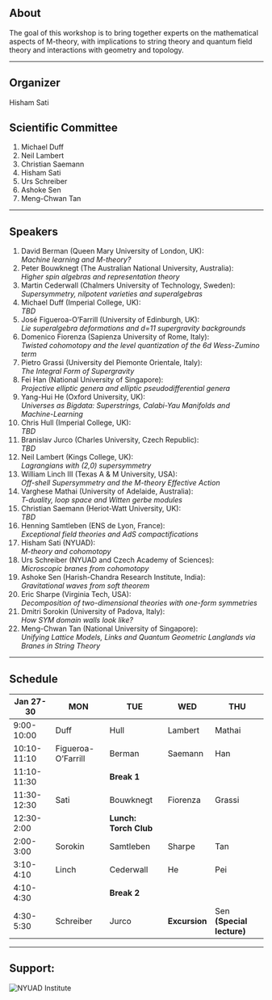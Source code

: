 ## About

The goal of this workshop is to bring together experts on the mathematical aspects of 
M-theory, with implications to string theory and  quantum field theory and interactions 
with geometry and topology. 

___
## Organizer

Hisham Sati

## Scientific Committee

  1. Michael Duff
  2. Neil Lambert 
  3. Christian Saemann 
  4. Hisham Sati
  5. Urs Schreiber 
  6. Ashoke Sen 
  7. Meng-Chwan Tan 
  
___
## Speakers

1. David Berman  (Queen Mary University of London, UK): \
   *Machine learning and M-theory?*
2. Peter Bouwknegt (The Australian National University, Australia): \
   *Higher spin algebras and representation theory*
3. Martin Cederwall (Chalmers University of Technology, Sweden):  
   *Supersymmetry, nilpotent varieties and superalgebras*
4. Michael Duff  (Imperial College, UK):\
*TBD*
5. José Figueroa-O’Farrill (University of Edinburgh, UK): \
*Lie superalgebra deformations and d=11 supergravity backgrounds* 
6. Domenico Fiorenza (Sapienza University of Rome, Italy): \
*Twisted cohomotopy and the level quantization of the 6d Wess-Zumino term*
7. Pietro Grassi (University del Piemonte Orientale, Italy):\
*The Integral Form of Supergravity*
8. Fei Han  (National University of Singapore): \
*Projective elliptic genera and elliptic pseudodifferential genera*
9. Yang-Hui He (Oxford University, UK): \
*Universes as Bigdata:  Superstrings, Calabi-Yau Manifolds and Machine-Learning*
10. Chris Hull (Imperial College, UK): \
*TBD*
11. Branislav Jurco (Charles University, Czech Republic): \
*TBD*
12. Neil Lambert (Kings College, UK): \
*Lagrangians with (2,0) supersymmetry*
13. William Linch III  (Texas A & M University, USA):\
*Off-shell Supersymmetry and the M-theory Effective Action*
14. Varghese Mathai (University of Adelaide, Australia):\
*T-duality, loop space and Witten gerbe modules*
15. Christian Saemann (Heriot-Watt University, UK): \
*TBD*
16. Henning Samtleben (ENS de Lyon, France): \
*Exceptional field theories and AdS compactifications*
17. Hisham Sati (NYUAD): \
*M-theory and cohomotopy* 
18. Urs Schreiber (NYUAD and Czech Academy of Sciences):\
*Microscopic branes from cohomotopy*
19. Ashoke Sen (Harish-Chandra Research Institute, India): \
*Gravitational waves from soft theorem*
20. Eric Sharpe (Virginia Tech, USA): \
*Decomposition of two-dimensional theories with one-form symmetries*
21. Dmitri Sorokin (University of Padova, Italy):\
*How SYM domain walls look like?* 
22. Meng-Chwan Tan (National University of Singapore):\
*Unifying Lattice Models, Links and Quantum Geometric Langlands via Branes in String Theory*

___
## Schedule

| Jan 27-30   | MON                | TUE                 | WED            |         THU             |
|-------------|--------------------|---------------------|----------------|-------------------------|
| 9:00-10:00  | Duff               | Hull                | Lambert        | Mathai                  |
| 10:10-11:10 | Figueroa-O’Farrill | Berman              | Saemann        | Han                     |
| 11:10-11:30 |                    | **Break 1**         |                |                         |
| 11:30-12:30 | Sati               | Bouwknegt           | Fiorenza       | Grassi                  |
| 12:30-2:00  |                    |**Lunch: Torch Club**|                |                         |
| 2:00-3:00   | Sorokin            | Samtleben           | Sharpe         | Tan                     |
| 3:10-4:10   | Linch              | Cederwall           | He             | Pei                     |
| 4:10-4:30   |                    | **Break 2**         |                |                         |
| 4:30-5:30   | Schreiber          | Jurco               | **Excursion**  |Sen **(Special lecture)**|
                                                                    
___

## Support:
![NYUAD Institute](https://armacad.info/images/2016/07/institute-promomovthumb317564-Nm55Q2WBZr_LT4dVRIhTGesaoVNZ7Tlt.png)

